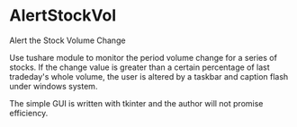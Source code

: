 # AlertStockVol
Alert the Stock Volume Change

Use tushare module to monitor the period volume change for a series of stocks. If the change value is greater than a certain percentage of last tradeday's whole volume, the user is altered by a taskbar and caption flash under windows system.

The simple GUI is written with tkinter and the author will not promise efficiency.
